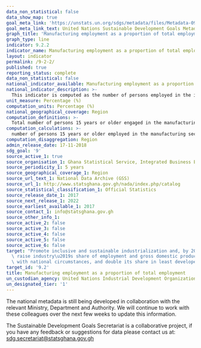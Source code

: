 ```yaml
---
data_non_statistical: false
data_show_map: true
goal_meta_link: 'https://unstats.un.org/sdgs/metadata/files/Metadata-09-02-02.pdf '
goal_meta_link_text: United Nations Sustainable Development Goals Metadata (PDF 323 KB)
graph_title: 'Manufacturing employment as a proportion of total employment'
graph_type: line
indicator: 9.2.2
indicator_name: Manufacturing employment as a proportion of total employment
layout: indicator
permalink: /9-2-2/
published: true
reporting_status: complete
data_non_statistical: false
national_indicator_available: Manufacturing employment as a proportion of total employment
national_indicator_description: >-
  This indicator is computed as the number of persons employed in the industry sector divided by total employment. Employed persons are defined as all those of working age who, during a short reference period, were engaged in any activity to produce goods or provide services for pay or profit. The industry sector comprises mining and quarrying, manufacturing, construction and public utilities (electricity, gas and water).
unit_measure: Percentage (%)
computation_units: Percentage (%)
national_geographical_coverage: Region
computation_definitions: >-
  Total number of persons 15 years or older engaged in the manufacturing sector as a percentage of total employment. Employed persons are defined as all those of working age who, during a short reference period, were engaged in any activity to produce goods or provide services for pay or profit. Employed persons in industry sector comprises of employed persons in mining and quarrying, manufacturing, construction and public utilities (electricity, gas and water).
computation_calculations: >-
  number of persons 15 years or older employed in the manufacturing sector divided by total persons 15 years or older employed and multiplied by 100
computation_disaggregation: Region
admin_release_date: 17-11-2018
sdg_goal: '9'
source_active_1: true
source_organisation_1: Ghana Statistical Service, Integrated Business Establishments Survey Phase 1, 2016
source_periodicity_1: 5 years 
source_geographical_coverage_1: Region
source_url_text_1: National Data Archive (GSS)
source_url_1: http://www.statsghana.gov.gh/nada/index.php/catalog
source_statistical_classification_1: Official Statistics
source_release_date_1: 2017
source_next_release_1: 2022
source_earliest_available_1: 2017
source_contact_1: info@statsghana.gov.gh
source_other_info_1:
source_active_2: false
source_active_3: false
source_active_4: false
source_active_5: false
source_active_6: false
target: "Promote inclusive and sustainable industrialization and, by 2030, significantly\
  \ raise industry\u2019s share of employment and gross domestic product, in line\
  \ with national circumstances, and double its share in least developed countries"
target_id: '9.2'
title: Manufacturing employment as a proportion of total employment
un_custodian_agency: United Nations Industrial Development Organization (UNIDO)
un_designated_tier: '1'
---
```

The national metadata is still being developed in collaboration with the relevant Ministry, Department and Authority.  We will continue to work with these colleagues over the next few weeks to update this information.

The Sustainable Development Goals Secretariat is a collaborative project, if you have any feedback or suggestions for data please contact us at: sdg.secretariat@statsghana.gov.gh
